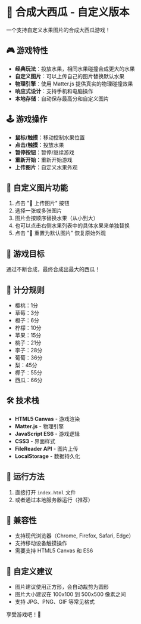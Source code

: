 # 🍉 合成大西瓜 - 自定义版本

一个支持自定义水果图片的合成大西瓜游戏！

## 🎮 游戏特性

- **经典玩法**：投放水果，相同水果碰撞合成更大的水果
- **自定义图片**：可以上传自己的图片替换默认水果
- **物理引擎**：使用 Matter.js 提供真实的物理碰撞效果
- **响应式设计**：支持手机和电脑操作
- **本地存储**：自动保存最高分和自定义图片

## 🕹️ 游戏操作

- **鼠标/触摸**：移动控制水果位置
- **点击/触摸**：投放水果
- **暂停按钮**：暂停/继续游戏
- **重新开始**：重新开始游戏
- **上传图片**：自定义水果外观

## 📸 自定义图片功能

1. 点击 "📸 上传图片" 按钮
2. 选择一张或多张图片
3. 图片会按顺序替换水果（从小到大）
4. 也可以点击右侧水果列表中的具体水果来单独替换
5. 点击 "🔄 重置为默认图片" 恢复原始外观

## 🎯 游戏目标

通过不断合成，最终合成出最大的西瓜！

## 💯 计分规则

- 樱桃：1分
- 草莓：3分  
- 橙子：6分
- 柠檬：10分
- 苹果：15分
- 桃子：21分
- 李子：28分
- 葡萄：36分
- 梨：45分
- 椰子：55分
- 西瓜：66分

## 🛠️ 技术栈

- **HTML5 Canvas** - 游戏渲染
- **Matter.js** - 物理引擎
- **JavaScript ES6** - 游戏逻辑
- **CSS3** - 界面样式
- **FileReader API** - 图片上传
- **LocalStorage** - 数据持久化

## 🚀 运行方法

1. 直接打开 `index.html` 文件
2. 或者通过本地服务器运行（推荐）

## 📱 兼容性

- 支持现代浏览器（Chrome, Firefox, Safari, Edge）
- 支持移动设备触摸操作
- 需要支持 HTML5 Canvas 和 ES6

## 🎨 自定义建议

- 图片建议使用正方形，会自动裁剪为圆形
- 图片大小建议在 100x100 到 500x500 像素之间
- 支持 JPG、PNG、GIF 等常见格式

享受游戏吧！🎉

